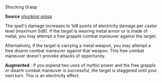 Shocking Grasp

**Source** [_shocking grasp_](spells/shockingGrasp#_shocking-grasp)

The spell's damage increases to 1d8 points of electricity damage per caster level (maximum 5d8). If the target is wearing metal armor or is made of metal, you may attempt a free grapple combat maneuver against the target.

Alternatively, if the target is carrying a metal weapon, you may attempt a free disarm combat maneuver against that weapon. This free combat maneuver doesn't provoke attacks of opportunity.

**Augmented** : If you expend two uses of mythic power and the free grapple or disarm combat maneuver is successful, the target is staggered until your next turn. This is an electricity effect.

